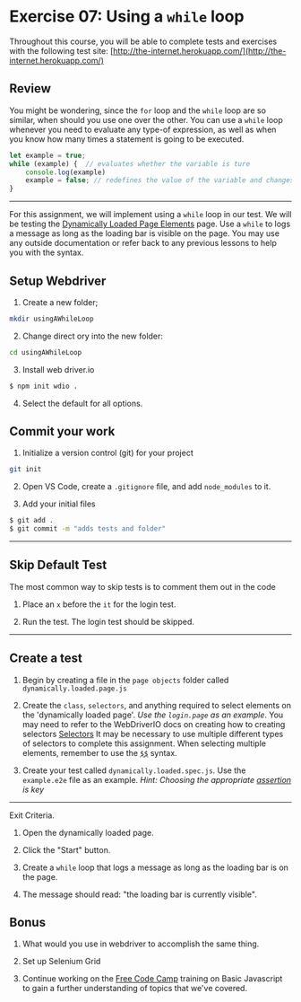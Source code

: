 # Exercise 07: Using a `while` loop

Throughout this course, you will be able to complete tests and exercises with the following test site: [http://the-internet.herokuapp.com/](http://the-internet.herokuapp.com/)


## Review

You might be wondering, since the `for` loop and the `while` loop are so similar, when should you use one over the other. You can use a `while` loop whenever you need to evaluate any type-of expression, as well as when you know how many times a statement is going to be executed.

```js
let example = true;
while (example) {  // evaluates whether the variable is ture
    console.log(example)
    example = false; // redefines the value of the variable and changes it to false
}
```

---

For this assignment, we will implement using a `while` loop in our test. We will be testing the [Dynamically Loaded Page Elements](http://the-internet.herokuapp.com/dynamic_loading/1) page. Use a `while` to logs a message as long as the loading bar is visible on the page.  You may use any outside documentation or refer back to any previous lessons to help you with the syntax.


## Setup Webdriver


1. Create a new folder;

```sh
mkdir usingAWhileLoop
```

2. Change direct ory into the new folder:

```sh
cd usingAWhileLoop
```

3. Install web driver.io

```sh
$ npm init wdio .
```

4. Select the default for all options.

## Commit your work

1. Initialize a version control (git) for your project

```sh
git init
```

2. Open VS Code, create a `.gitignore` file, and add `node_modules` to it.

3. Add your initial files

```sh
$ git add .
$ git commit -m "adds tests and folder"
```

---


## Skip Default Test

The most common way to skip tests is to comment them out in the code

1. Place an `x` before the `it` for the login test.

2. Run the test. The login test should be skipped.

---

## Create a test


1. Begin by creating a file in the `page objects` folder called `dynamically.loaded.page.js`


2. Create the `class`, `selectors`, and anything required to select elements on the 'dynamically loaded page'. *Use the `login.page` as an example*. You may need to refer to the WebDriverIO docs on creating how to creating selectors [Selectors](https://webdriver.io/docs/selectors/) It may be necessary to use multiple different types of selectors to complete this assignment. When selecting multiple elements, remember to use the [`$$`](https://webdriver.io/docs/api/browser/$$/) syntax. 


3. Create your test called `dynamically.loaded.spec.js`. Use the `example.e2e` file as an example. 
*Hint: Choosing the appropriate [assertion](https://webdriver.io/docs/api/expect-webdriverio/#tobeelementsarrayofsize) is key*


---

Exit Criteria.

1. Open the dynamically loaded page.

2. Click the "Start" button.

3. Create a `while` loop that logs a  message as long as the loading bar is on the page.  
   

4. The message should read: "the loading bar is currently visible".
   



## Bonus

1. What would you use in webdriver to accomplish the same thing.

2. Set up Selenium Grid

3. Continue working on the [Free Code Camp](https://www.freecodecamp.org/learn/javascript-algorithms-and-data-structures/) training on Basic Javascript to gain a further understanding of topics that we've covered.
